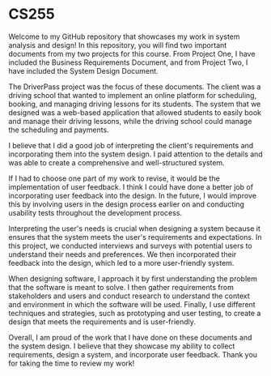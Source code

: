 # CS255

Welcome to my GitHub repository that showcases my work in system analysis and design! In this repository, you will find two important documents from my two projects for this course. From Project One, I have included the Business Requirements Document, and from Project Two, I have included the System Design Document.

The DriverPass project was the focus of these documents. The client was a driving school that wanted to implement an online platform for scheduling, booking, and managing driving lessons for its students. The system that we designed was a web-based application that allowed students to easily book and manage their driving lessons, while the driving school could manage the scheduling and payments.

I believe that I did a good job of interpreting the client's requirements and incorporating them into the system design. I paid attention to the details and was able to create a comprehensive and well-structured system.

If I had to choose one part of my work to revise, it would be the implementation of user feedback. I think I could have done a better job of incorporating user feedback into the design. In the future, I would improve this by involving users in the design process earlier on and conducting usability tests throughout the development process.

Interpreting the user's needs is crucial when designing a system because it ensures that the system meets the user's requirements and expectations. In this project, we conducted interviews and surveys with potential users to understand their needs and preferences. We then incorporated their feedback into the design, which led to a more user-friendly system.

When designing software, I approach it by first understanding the problem that the software is meant to solve. I then gather requirements from stakeholders and users and conduct research to understand the context and environment in which the software will be used. Finally, I use different techniques and strategies, such as prototyping and user testing, to create a design that meets the requirements and is user-friendly.

Overall, I am proud of the work that I have done on these documents and the system design. I believe that they showcase my ability to collect requirements, design a system, and incorporate user feedback. Thank you for taking the time to review my work!
